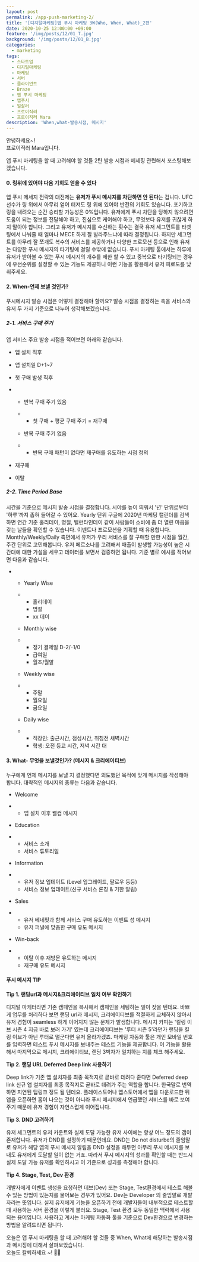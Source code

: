 ```yaml
---
layout: post
permalink: /app-push-marketing-2/
title: '[디지털마케팅]앱 푸시 마케팅 3W(Who, When, What)_2편'
date: 2020-10-25 12:00:00 +09:00
feature: '/img/posts/12/01_T.jpg'
background: '/img/posts/12/01_B.jpg'
categories:
  - marketing
tags:
  - 스타트업
  - 디지털마케팅
  - 마케팅
  - 서버
  - 클라이언트
  - Braze 
  - 앱 푸시 마케팅
  - 앱푸시
  - 일잘러
  - 프로이직러
  - 프로이직러 Mara
description: 'When,what-발송시점, 메시지'
---
```


안녕하세요~!<br>
프로이직러 Mara입니다.

앱 푸시 마케팅을 할 때 고려해야 할 것들 2탄 발송 시점과 메세징 관련해서 포스팅해보겠습니다. 

#### 0. 링위에 있어야 다음 기회도 얻을 수 있다

앱 푸시 메세지 전략의 대전제는 **유저가 푸시 메시지를 차단하면 안 된다**는 겁니다. UFC 선수가 링 위에서 아무리 얻어 터져도 링 위에 있어야 반전의 기회도 있습니다. 포기하고 링을 내려오는 순간 승리할 가능성은 0%입니다. 유저에게 푸시 차단을 당하지 않으려면 도움이 되는 정보를 전달해야 하고, 진심으로 케어해야 하고, 무엇보다 유저를 귀찮게 하지 말아야 합니다. 그리고 유저가 메시지를 수신하는 횟수는 결국 유저 세그먼트를 타겟팅에서 나눠줄 때 얼마나 MECE 하게 잘 발라주느냐에 따라 결정됩니다. 하지만 세그먼트를 아무리 잘 쪼개도 복수의 서비스를 제공하거나 다양한 프로모션 등으로 인해 유저는 다양한 푸시 메시지의 타기팅에 걸릴 수밖에 없습니다. 푸시 마케팅 툴에서는 하루에 유저가 받아볼 수 있는 푸시 메시지의 개수를 제한 할 수 있고 중복으로 타기팅되는 경우에 우선순위를 설정할 수 있는 기능도 제공하니 이런 기능을 활용해서 유저 피로도를 낮춰주세요. 

#### 2. When-언제 보낼 것인가? 

푸시메시지 발송 시점은 어떻게 결정해야 할까요? 발송 시점을 결정하는 축을 서비스와 유저 두 가지 기준으로 나누어 생각해보겠습니다. 

##### 2-1. 서비스 구매 주기 

앱 서비스 주요 발송 시점을 적어보면 아래와 같습니다. 

- 앱 설치 직후

- 앱 설치일 D+1~7

- 첫 구매 발생 직후 

- - 반복 구매 주기 있음

  - - 첫 구매 + 평균 구매 주기 = 재구매

  - 반복 구매 주기 없음

  - - 반복 구매 패턴이 없다면 재구매를 유도하는 시점 정의 

- 재구매

- 이탈 

##### 2-2. Time Period Base 

시간을 기준으로 메시지 발송 시점을 결정합니다. 시야를 높이 띄워서 '년' 단위로부터 '하루'까지 좁혀 들어갈 수 있어요. Yearly 단위 구글에 2020년 마케팅 캘린더를 검색하면 연간 기준 홀리데이, 명절, 밸런타인데이 같이 사람들이 소비에 좀 더 열린 마음을 갖는 날들을 확인할 수 있습니다. 이벤트나 프로모션을 기획할 때 유용합니다. Monthly/Weekly/Daily 측면에서 유저가 우리 서비스를 잘 구매할 만한 시점을 월간, 주간 단위로 고민해봅니다. 유저 페르소나를 고려해서 매출이 발생할 가능성이 높은 시간대에 대한 가설을 세우고 데이터를 보면서 검증하면 됩니다. 기준 별로 예시를 적어보면 다음과 같습니다. 

- - Yearly Wise

  - - 홀리데이
    - 명절
    - xx 데이 

  - Monthly wise

  - - 정기 결제일 D-2/-1/0
    - 급여일 
    - 월초/월말 

  - Weekly wise

  - - 주말
    - 월요일
    - 금요일 

  - Daily wise

  - - 직장인: 출근시간, 점심시간, 취침전 새벽시간 
    - 학생: 오전 등교 시간, 저녁 시간 대 

#### 3. What- 무엇을 보낼것인가? (메시지 & 크리에이티브)

누구에게 언제 메시지를 보낼 지 결정했다면 의도했던 목적에 맞게 메시지를 작성해야 합니다. 대략적인 메시지의 종류는 다음과 같습니다. 

- Welcome

- - 앱 설치 이후 웰컴 메시지

- Education

- - 서비스 소개
  - 서비스 튜토리얼

- Information

- - 유저 정보 업데이트 (Level 업그레이드, 팔로우 등등)
  - 서비스 정보 업데이트(신규 서비스 론칭 & 기한 알림) 

- Sales

- - 유저 베네핏과 함께 서비스 구매 유도하는 이벤트 성 메시지
  - 유저 퍼널에 맞춤한 구매 유도 메시지 

- Win-back

- - 이탈 이후 재방문 유도하는 메시지 
  - 재구매 유도 메시지 

#### 푸시 메시지 TIP

**Tip 1. 랜딩url과 메시지&크리에이티브 일치 여부 확인하기** 

디지털 마케터라면 기존 캠페인을 복사해서 캠페인을 세팅하는 일이 잦을 텐데요. 바쁘게 업무를 처리하다 보면 랜딩 url과 메시지, 크리에이티브를 적절하게 교체하지 않아서 유저 경험이 seamless 하게 이어지지 않는 문제가 발생합니다. 메시지 카피는 '킬링 이브 시즌 4 지금 바로 보러 가기' 였는데 크리에이티브는 '루터 시즌 5'라던가 랜딩을 킬링 이브가 아닌 루터로 떨군다면 유저 올라가겠죠. 마케팅 자동화 툴은 개인 모바일 번호를 입력하면 테스트 푸시 메시지를 보내주는 테스트 기능을 제공합니다. 이 기능을 활용해서 마지막으로 메시지, 크리에이티브, 랜딩 3박자가 일치하는 지를 체크 해주세요.

**Tip 2. 랜딩 URL Deferred Deep link 사용하기** 

Deep link가 기존 앱 설치자를 최종 목적지로 곧바로 데려다 준다면 Deferred deep link 신규 앱 설치자를 최종 목적지로 곧바로 데려가 주는 역할을 합니다. 한국말로 번역하면 지연된 딥링크 정도 될 텐데요. 플레이스토어나 앱스토어에서 앱을 다운로드한 뒤 앱을 오픈하면 홈이 나오는 것이 아니라 푸시 메시지에서 언급했던 서비스를 바로 보여주기 때문에 유저 경험이 자연스럽게 이어집니다. 

**Tip 3. DND 고려하기** 

유저 세그먼트의 유저 카운트와 실제 도달 가능한 유저 사이에는 항상 어느 정도의 갭이 존재합니다. 유저가 DND를 설정하기 때문인데요. DND는 Do not disturbe의 줄임말로 유저가 해당 앱의 푸시 메시지 알림을 DND 설정을 해두면 아무리 푸시 메시지를 보내도 유저에게 도달할 일이 없는 거죠. 따라서 푸시 메시지의 성과를 확인할 때는 반드시 실제 도달 가능 유저를 확인하시고 이 기준으로 성과를 측정해야 합니다. 

**Tip 4. Stage, Test, Dev 환경** 

개발자에게 이벤트 생성을 요청하면 데브(Dev) 또는 Stage, Test환경에서 테스트 해볼 수 있는 방법이 있는지를 물어보는 경우가 있어요. Dev는 Developer 의 줄임말로 개발자라는 뜻입니다. 실제 유저에게 기능을 오픈하기 전에 개발자들이 내부적으로 테스트할 때 사용하는 서버 환경을 이렇게 불러요. Stage, Test 환경 모두 동일한 맥락에서 사용되는 용어입니다. 사용하고 계시는 마케팅 자동화 툴을 기준으로 Dev환경으로 변경하는 방법을 알려드리면 됩니다. 

오늘은 앱 푸시 마케팅을 할 때 고려해야 할 것들 중 When, What에 해당하는 발송시점과 메시징에 대해서 살펴보았습니다. <br>오늘도 칼퇴하세요 ~!  🙋‍♀️
